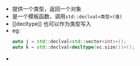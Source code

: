 - 提供一个类型，返回一个对象
- 是一个模板函数，调用`std::declval<类型>(值)`
- [[decltype]] 也可以作为类型写入
- eg:
  ```C++
  auto j = std::declval<std::vector<int>>();
  auto k = std::declval<decltype(vc.size())>();
  ```
-